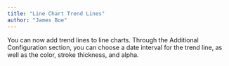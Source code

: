 ```yaml
---
title: "Line Chart Trend Lines"
author: "James Boe"
---
```

You can now add trend lines to line charts.<!--more--> Through the Additional Configuration section, you can choose a date interval for the trend line, as well as the color, stroke thickness, and alpha.